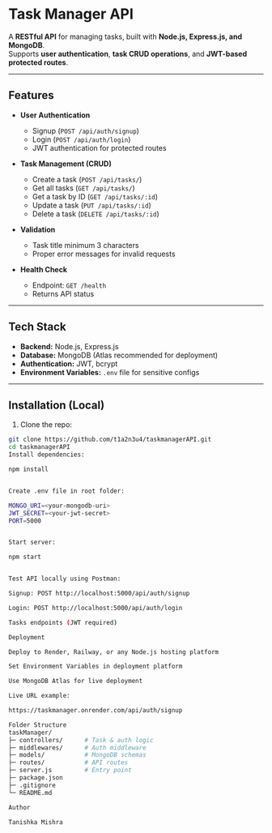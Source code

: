 # Task Manager API

A **RESTful API** for managing tasks, built with **Node.js, Express.js, and MongoDB**.  
Supports **user authentication**, **task CRUD operations**, and **JWT-based protected routes**.

---

## **Features**

- **User Authentication**  
  - Signup (`POST /api/auth/signup`)  
  - Login (`POST /api/auth/login`)  
  - JWT authentication for protected routes  

- **Task Management (CRUD)**  
  - Create a task (`POST /api/tasks/`)  
  - Get all tasks (`GET /api/tasks/`)  
  - Get a task by ID (`GET /api/tasks/:id`)  
  - Update a task (`PUT /api/tasks/:id`)  
  - Delete a task (`DELETE /api/tasks/:id`)  

- **Validation**  
  - Task title minimum 3 characters  
  - Proper error messages for invalid requests  

- **Health Check**  
  - Endpoint: `GET /health`  
  - Returns API status  

---

## **Tech Stack**

- **Backend:** Node.js, Express.js  
- **Database:** MongoDB (Atlas recommended for deployment)  
- **Authentication:** JWT, bcrypt  
- **Environment Variables:** `.env` file for sensitive configs  

---

## **Installation (Local)**

1. Clone the repo:  

```bash
git clone https://github.com/t1a2n3u4/taskmanagerAPI.git
cd taskmanagerAPI
Install dependencies:

npm install


Create .env file in root folder:

MONGO_URI=<your-mongodb-uri>
JWT_SECRET=<your-jwt-secret>
PORT=5000


Start server:

npm start


Test API locally using Postman:

Signup: POST http://localhost:5000/api/auth/signup

Login: POST http://localhost:5000/api/auth/login

Tasks endpoints (JWT required)

Deployment

Deploy to Render, Railway, or any Node.js hosting platform

Set Environment Variables in deployment platform

Use MongoDB Atlas for live deployment

Live URL example:

https://taskmanager.onrender.com/api/auth/signup

Folder Structure
taskManager/
├─ controllers/      # Task & auth logic
├─ middlewares/      # Auth middleware
├─ models/           # MongoDB schemas
├─ routes/           # API routes
├─ server.js         # Entry point
├─ package.json
├─ .gitignore
└─ README.md

Author

Tanishka Mishra
